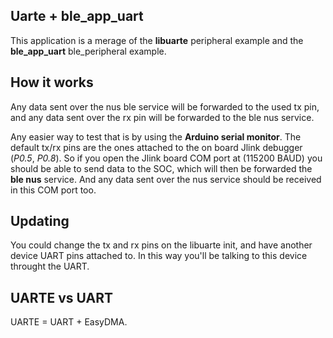## Uarte + ble_app_uart
This application is a merage of the **libuarte** peripheral example and the **ble_app_uart** ble_peripheral example.

## How it works
Any data sent over the nus ble service will be forwarded to the used tx pin, and any data sent over the rx pin will be forwarded to the ble nus service.

Any easier way to test that is by using the **Arduino serial monitor**. The default tx/rx pins are the ones attached to the on board Jlink debugger (*P0.5*, *P0.8*). So if you open the Jlink board COM port at (115200 BAUD) you should be able to send data to the SOC, which will then be forwarded the **ble nus** service. And any data sent over the nus service should be received in this COM port too.

## Updating
You could change the tx and rx pins on the libuarte init, and have another device UART pins attached to. In this way you'll be talking to this device throught the UART.

## UARTE vs UART
UARTE = UART + EasyDMA.